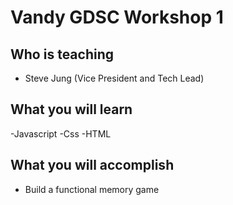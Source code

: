# Vandy GDSC Workshop 1
## Who is teaching
- Steve Jung (Vice President and Tech Lead)
## What you will learn
-Javascript
-Css
-HTML
## What you will accomplish
- Build a functional memory game
